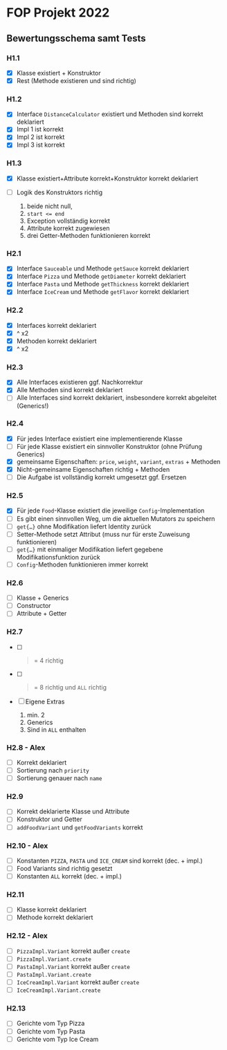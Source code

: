 # FOP Projekt 2022

## Bewertungsschema samt Tests

### H1.1

- [X] Klasse existiert + Konstruktor
- [X] Rest (Methode existieren und sind richtig)

### H1.2

- [X] Interface `DistanceCalculator` existiert und Methoden sind korrekt deklariert
- [X] Impl 1 ist korrekt
- [X] Impl 2 ist korrekt
- [X] Impl 3 ist korrekt

### H1.3

- [x] Klasse existiert+Attribute korrekt+Konstruktor korrekt deklariert
- [ ] Logik des Konstruktors richtig

    1. beide nicht null,
    1. `start <= end`
    1. Exception vollständig korrekt
    1. Attribute korrekt zugewiesen
    1. drei Getter-Methoden funktionieren korrekt

### H2.1

- [X] Interface `Sauceable` und Methode `getSauce` korrekt deklariert
- [X] Interface `Pizza` und Methode `getDiameter` korrekt deklariert
- [X] Interface `Pasta` und Methode `getThickness` korrekt deklariert
- [X] Interface `IceCream` und Methode `getFlavor` korrekt deklariert

### H2.2

- [X] Interfaces korrekt deklariert
- [X] ^ x2
- [X] Methoden korrekt deklariert
- [X] ^ x2

### H2.3

- [X] Alle Interfaces existieren ggf. Nachkorrektur
- [X] Alle Methoden sind korrekt deklariert
- [ ] Alle Interfaces sind korrekt deklariert, insbesondere korrekt abgeleitet (Generics!)

### H2.4

- [X] Für jedes Interface existiert eine implementierende Klasse
- [ ] Für jede Klasse existiert ein sinnvoller Konstruktor (ohne Prüfung Generics)
- [X] gemeinsame Eigenschaften: `price`, `weight`, `variant`, `extras` + Methoden
- [X] Nicht-gemeinsame Eigenschaften richtig + Methoden
- [ ] Die Aufgabe ist vollständig korrekt umgesetzt ggf. Ersetzen

### H2.5

- [X] Für jede `Food`-Klasse existiert die jeweilige `Config`-Implementation
- [ ] Es gibt einen sinnvollen Weg, um die aktuellen Mutators zu speichern
- [ ] `get{…}` ohne Modifikation liefert Identity zurück
- [ ] Setter-Methode setzt Attribut (muss nur für erste Zuweisung funktionieren)
- [ ] `get{…}` mit einmaliger Modifikation liefert gegebene Modifikationsfunktion zurück
- [ ] `Config`-Methoden funktionieren immer korrekt

### H2.6

- [ ] Klasse + Generics
- [ ] Constructor
- [ ] Attribute + Getter

### H2.7

- [ ] >= 4 richtig
- [ ] >= 8 richtig und `ALL` richtig
- [ ] Eigene Extras

    1. min. 2
    1. Generics
    1. Sind in `ALL` enthalten

### H2.8 - Alex

- [ ] Korrekt deklariert
- [ ] Sortierung nach `priority`
- [ ] Sortierung genauer nach `name`

### H2.9

- [ ] Korrekt deklarierte Klasse und Attribute
- [ ] Konstruktor und Getter
- [ ] `addFoodVariant` und `getFoodVariants` korrekt

### H2.10 - Alex

- [ ] Konstanten `PIZZA`, `PASTA` und `ICE_CREAM` sind korrekt (dec. + impl.)
- [ ] Food Variants sind richtig gesetzt
- [ ] Konstanten `ALL` korrekt (dec. + impl.)

### H2.11

- [ ] Klasse korrekt deklariert
- [ ] Methode korrekt deklariert

### H2.12 - Alex

- [ ] `PizzaImpl.Variant` korrekt außer `create`
- [ ] `PizzaImpl.Variant.create`
- [ ] `PastaImpl.Variant` korrekt außer `create`
- [ ] `PastaImpl.Variant.create`
- [ ] `IceCreamImpl.Variant` korrekt außer `create`
- [ ] `IceCreamImpl.Variant.create`

### H2.13

- [ ] Gerichte vom Typ Pizza
- [ ] Gerichte vom Typ Pasta
- [ ] Gerichte vom Typ Ice Cream
